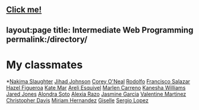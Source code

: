 [Click me!](http://test.com/)
---
layout:page
title: Intermediate Web Programming 
permalink:/directory/
---
# My classmates
*[Nakima Slaughter](https://nuunuu0.github.io)
[Jihad Johnson](http://jihadj.github.io )
[Corey O'Neal](https://cohunnitshots.github.io/)
[Rodolfo](https://rodolfo02002.github.io/)
[Francisco Salazar](https://github.com/francisco214/francisco214.github.io)
[Hazel Figueroa](https://haazelv.github.io)
[Kate Mar](https://katemar19.github.io/)
[Areli Esquivel](https://getsemani02.github.io)
[Marlen Carreno](https://marlencarreno.github.io/)
[Kanesha Williams](https://kanesha00.github.io/)
[Jared Jones](http://jared0425.github.io)
[Alondra Soto](https://ookawaiitostoo.github.io/)
[Alexia Razo](https://alexia2402.github.io/)
[Jasmine Garcia](http://jazm1ne.github.io)
[Valentine Martinez](https://valentin430.github.io/)
[Christopher Davis](https://3036154.github.io/)
[Miriam Hernandez](https://miriamlaguera.github.io/)
[Giselle](https://odaliss12.github.io/)
[Sergio Lopez](https://azaidensuniverses.github.io/)

